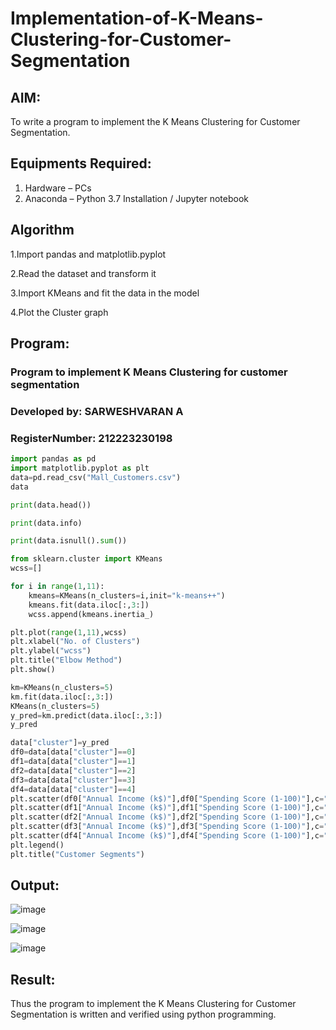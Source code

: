 # Implementation-of-K-Means-Clustering-for-Customer-Segmentation

## AIM:
To write a program to implement the K Means Clustering for Customer Segmentation.

## Equipments Required:
1. Hardware – PCs
2. Anaconda – Python 3.7 Installation / Jupyter notebook

## Algorithm
1.Import pandas and matplotlib.pyplot

2.Read the dataset and transform it

3.Import KMeans and fit the data in the model

4.Plot the Cluster graph

## Program:

### Program to implement K Means Clustering for customer segmentation
### Developed by: SARWESHVARAN A
### RegisterNumber:  212223230198

```python
import pandas as pd
import matplotlib.pyplot as plt
data=pd.read_csv("Mall_Customers.csv")
data

print(data.head())

print(data.info)

print(data.isnull().sum())

from sklearn.cluster import KMeans
wcss=[]

for i in range(1,11):
    kmeans=KMeans(n_clusters=i,init="k-means++")
    kmeans.fit(data.iloc[:,3:])
    wcss.append(kmeans.inertia_)

plt.plot(range(1,11),wcss)
plt.xlabel("No. of Clusters")
plt.ylabel("wcss")
plt.title("Elbow Method")
plt.show()

km=KMeans(n_clusters=5)
km.fit(data.iloc[:,3:])
KMeans(n_clusters=5)
y_pred=km.predict(data.iloc[:,3:])
y_pred

data["cluster"]=y_pred
df0=data[data["cluster"]==0]
df1=data[data["cluster"]==1]
df2=data[data["cluster"]==2]
df3=data[data["cluster"]==3]
df4=data[data["cluster"]==4]
plt.scatter(df0["Annual Income (k$)"],df0["Spending Score (1-100)"],c="red",label="cluster0")
plt.scatter(df1["Annual Income (k$)"],df1["Spending Score (1-100)"],c="teal",label="cluster1")
plt.scatter(df2["Annual Income (k$)"],df2["Spending Score (1-100)"],c="black",label="cluster2")
plt.scatter(df3["Annual Income (k$)"],df3["Spending Score (1-100)"],c="blue",label="cluster3")
plt.scatter(df4["Annual Income (k$)"],df4["Spending Score (1-100)"],c="green",label="cluster4")
plt.legend()
plt.title("Customer Segments")


```

## Output:
![image](https://github.com/user-attachments/assets/e0465a18-765f-4e36-842e-9223e699757c)

![image](https://github.com/user-attachments/assets/1ebf1a45-03b2-4387-9ff5-9b131c00d9e9)


![image](https://github.com/user-attachments/assets/2b64886e-d374-4733-9df2-c47f1373d227)



## Result:
Thus the program to implement the K Means Clustering for Customer Segmentation is written and verified using python programming.
